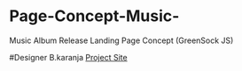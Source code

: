 # Page-Concept-Music-
Music Album Release Landing Page Concept (GreenSock JS)

#Designer
B.karanja <a href="https://m4lw0r3.github.io/Landing-Page-Concept-Music-/">Project Site</a>
